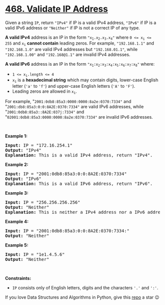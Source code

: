 # [468. Validate IP Address][title]

<p>Given a string <code>IP</code>, return <code>"IPv4"</code> if IP is a valid IPv4 address, <code>"IPv6"</code> if IP is a valid IPv6 address or <code>"Neither"</code> if IP is not a correct IP of any type.</p>
<p><strong>A valid IPv4</strong> address is an IP in the form <code>"x<sub>1</sub>.x<sub>2</sub>.x<sub>3</sub>.x<sub>4</sub>"</code> where <code>0 &lt;= x<sub>i</sub> &lt;= 255</code> and <code>x<sub>i</sub></code> <strong>cannot contain</strong> leading zeros. For example, <code>"192.168.1.1"</code> and <code>"192.168.1.0"</code> are valid IPv4 addresses but <code>"192.168.01.1"</code>, while <code>"192.168.1.00"</code> and <code>"192.168@1.1"</code> are invalid IPv4 addresses.</p>
<p><strong>A valid IPv6</strong> address is an IP in the form <code>"x<sub>1</sub>:x<sub>2</sub>:x<sub>3</sub>:x<sub>4</sub>:x<sub>5</sub>:x<sub>6</sub>:x<sub>7</sub>:x<sub>8</sub>"</code> where:</p>
<ul>
<li><code>1 &lt;= x<sub>i</sub>.length &lt;= 4</code></li>
<li><code>x<sub>i</sub></code> is a <strong>hexadecimal string</strong> which may contain digits, lower-case English letter (<code>'a'</code> to <code>'f'</code>) and upper-case English letters (<code>'A'</code> to <code>'F'</code>).</li>
<li>Leading zeros are allowed in <code>x<sub>i</sub></code>.</li>
</ul>
<p>For example, "<code>2001:0db8:85a3:0000:0000:8a2e:0370:7334"</code> and "<code>2001:db8:85a3:0:0:8A2E:0370:7334"</code> are valid IPv6 addresses, while "<code>2001:0db8:85a3::8A2E:037j:7334"</code> and "<code>02001:0db8:85a3:0000:0000:8a2e:0370:7334"</code> are invalid IPv6 addresses.</p>
<p> </p>
<p><strong>Example 1:</strong></p>
<pre><strong>Input:</strong> IP = "172.16.254.1"
<strong>Output:</strong> "IPv4"
<strong>Explanation:</strong> This is a valid IPv4 address, return "IPv4".
</pre>
<p><strong>Example 2:</strong></p>
<pre><strong>Input:</strong> IP = "2001:0db8:85a3:0:0:8A2E:0370:7334"
<strong>Output:</strong> "IPv6"
<strong>Explanation:</strong> This is a valid IPv6 address, return "IPv6".
</pre>
<p><strong>Example 3:</strong></p>
<pre><strong>Input:</strong> IP = "256.256.256.256"
<strong>Output:</strong> "Neither"
<strong>Explanation:</strong> This is neither a IPv4 address nor a IPv6 address.
</pre>
<p><strong>Example 4:</strong></p>
<pre><strong>Input:</strong> IP = "2001:0db8:85a3:0:0:8A2E:0370:7334:"
<strong>Output:</strong> "Neither"
</pre>
<p><strong>Example 5:</strong></p>
<pre><strong>Input:</strong> IP = "1e1.4.5.6"
<strong>Output:</strong> "Neither"
</pre>
<p> </p>
<p><strong>Constraints:</strong></p>
<ul>
<li><code>IP</code> consists only of English letters, digits and the characters <code>'.'</code> and <code>':'</code>.</li>
</ul>


If you love Data Structures and Algorithms in Python, give this [repo][me] a star :wink:

[title]: https://leetcode.com/problems/validate-ip-address
[me]: https://github.com/bumblebee211196/awesome-python-leetcode